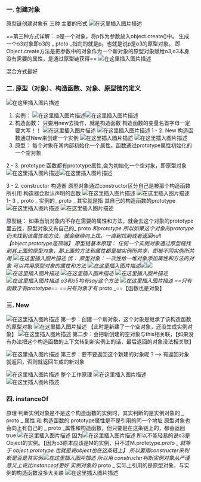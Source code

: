 ﻿### 一. 创建对象
原型链创建对象有 三种  主要的形式
![在这里插入图片描述](https://img-blog.csdnimg.cn/2019051818382043.png?x-oss-process=image/watermark,type_ZmFuZ3poZW5naGVpdGk,shadow_10,text_aHR0cHM6Ly9ibG9nLmNzZG4ubmV0L0FkYV9sYWtl,size_16,color_FFFFFF,t_70)

==第三种方式详解：
p是一个对象，将p作为参数放入object.create()中。
生成一个o3对象即o3的 _ ptoto _指向的就是p。也就是说p是o3的原型对象。
即Object.create方法是把参数中的对象作为一个新对象的原型对象赋给o3,o3本身没有需要的属性，是通过原型链获得==
![在这里插入图片描述](https://img-blog.csdnimg.cn/201905181839098.png?x-oss-process=image/watermark,type_ZmFuZ3poZW5naGVpdGk,shadow_10,text_aHR0cHM6Ly9ibG9nLmNzZG4ubmV0L0FkYV9sYWtl,size_16,color_FFFFFF,t_70)


混合方式最好

### 二. 原型（对象）、构造函数、对象、原型链的定义
![在这里插入图片描述](https://img-blog.csdnimg.cn/20190518155642987.png?x-oss-process=image/watermark,type_ZmFuZ3poZW5naGVpdGk,shadow_10,text_aHR0cHM6Ly9ibG9nLmNzZG4ubmV0L0FkYV9sYWtl,size_16,color_FFFFFF,t_70)
1. 实例： ![在这里插入图片描述](https://img-blog.csdnimg.cn/20190518155857377.png)![在这里插入图片描述](https://img-blog.csdnimg.cn/20190518161439166.png)
2. 构造函数：
只要用new去操作，就是构造函数
构造函数的变量名首字母一定要大写！！
![在这里插入图片描述](https://img-blog.csdnimg.cn/20190518160047677.png)
![在这里插入图片描述](https://img-blog.csdnimg.cn/20190518161515223.png)
1 - 2. New 构造函数通过New来创建一个实例
![在这里插入图片描述](https://img-blog.csdnimg.cn/20190518160518480.png)
![在这里插入图片描述](https://img-blog.csdnimg.cn/20190518160408435.png)
3.  原型： 每个对象在其内部初始化一个属性。函数通过prototype属性初始化的一个空对象

2 - 3. prototype  函数都有prototype属性,会为初始化一个空对象，即原型对象
![在这里插入图片描述](https://img-blog.csdnimg.cn/20190518161018648.png?x-oss-process=image/watermark,type_ZmFuZ3poZW5naGVpdGk,shadow_10,text_aHR0cHM6Ly9ibG9nLmNzZG4ubmV0L0FkYV9sYWtl,size_16,color_FFFFFF,t_70)![在这里插入图片描述](https://img-blog.csdnimg.cn/20190518162208325.png)

3 - 2.  constructor 构造器   原型对象通过constructor区分自己是被那个构造函数所引用
构造器会默认声明的函数
![在这里插入图片描述](https://img-blog.csdnimg.cn/20190518161210311.png)
![在这里插入图片描述](https://img-blog.csdnimg.cn/20190518161806688.png)
1- 3  _ proto _
实例的_ proto _ 其实就是指 其自己的构造函数的prototype
![在这里插入图片描述](https://img-blog.csdnimg.cn/20190518162529746.png)
![在这里插入图片描述](https://img-blog.csdnimg.cn/20190518162713362.png) 

原型链：
如果当前对象内不存在需要的属性和方法，就会去这个对象的prototype里去找，原型对象又有自己的_ proto _和prototype.所以如果这个对象的prototype仍未找到该属性或方法，就会继续向上找。一直到找到或者返回null
【object.prototype是顶端】
原型链基本原理：
任何一个实例对象通过原型链找到其上面的原型对象，那上面的方法和属性都是被实例所共享，即被不同实例所共用
![在这里插入图片描述](https://img-blog.csdnimg.cn/20190518150217121.png)
优：
原型对象：一次性给一堆对象添加属性和方法的对象
可以共用原型对象的属性和方法
![在这里插入图片描述](https://img-blog.csdnimg.cn/20190518163356353.png)![](https://img-blog.csdnimg.cn/20190518163518982.png)![](https://img-blog.csdnimg.cn/20190518163731861.png)
![在这里插入图片描述](https://img-blog.csdnimg.cn/20190518163824221.png)
![在这里插入图片描述](https://img-blog.csdnimg.cn/20190518164017234.png)
![在这里插入图片描述](https://img-blog.csdnimg.cn/20190518164303932.png)![在这里插入图片描述](https://img-blog.csdnimg.cn/20190518164317287.png)
o3和o5均有say这个方法
![在这里插入图片描述](https://img-blog.csdnimg.cn/20190518164358420.png)
==只有函数才有prototype==
==只有对象才有_ proto _==【函数也是对象】
### 三. New 
![在这里插入图片描述](https://img-blog.csdnimg.cn/20190518190522264.png?x-oss-process=image/watermark,type_ZmFuZ3poZW5naGVpdGk,shadow_10,text_aHR0cHM6Ly9ibG9nLmNzZG4ubmV0L0FkYV9sYWtl,size_16,color_FFFFFF,t_70)
第一步：创建一个新对象，这个对象是继承了该构造函数的原型对象
![在这里插入图片描述](https://img-blog.csdnimg.cn/20190518190550865.png)
【此时是新建了一个空对象，还没生成实例对象】
![在这里插入图片描述](https://img-blog.csdnimg.cn/20190518191040726.png?x-oss-process=image/watermark,type_ZmFuZ3poZW5naGVpdGk,shadow_10,text_aHR0cHM6Ly9ibG9nLmNzZG4ubmV0L0FkYV9sYWtl,size_16,color_FFFFFF,t_70)
第二步：会把新创建的空对象与this相关联，【如果没有办法把这个构造函数的上下文转到新实例上的话，最后返回的对象没法相关联】

![在这里插入图片描述](https://img-blog.csdnimg.cn/20190518191249849.png)
第三步：要不要返回这个新建的对象呢？--> 有返回对象就返回，否则就返回生成的新对象

![在这里插入图片描述](https://img-blog.csdnimg.cn/2019051819131727.png)
整个工作原理
![在这里插入图片描述](https://img-blog.csdnimg.cn/20190518194340854.png?x-oss-process=image/watermark,type_ZmFuZ3poZW5naGVpdGk,shadow_10,text_aHR0cHM6Ly9ibG9nLmNzZG4ubmV0L0FkYV9sYWtl,size_16,color_FFFFFF,t_70)
![在这里插入图片描述](https://img-blog.csdnimg.cn/2019051819591035.png?x-oss-process=image/watermark,type_ZmFuZ3poZW5naGVpdGk,shadow_10,text_aHR0cHM6Ly9ibG9nLmNzZG4ubmV0L0FkYV9sYWtl,size_16,color_FFFFFF,t_70)
### 四. instanceOf
原理
判断实例对象是不是这个构造函数的实例时，其实判断的是实例对象的 _ proto _ 属性 和 构造函数的 prototype属性是不是引用的同一个地址
原型对象也会向上有自己的 _ proto _属性和构造函数，但只要是在这条链上的，都会返回true
![在这里插入图片描述](https://img-blog.csdnimg.cn/20190518165600941.png)
因为![在这里插入图片描述](https://img-blog.csdnimg.cn/20190518165710466.png)
所以不能轻易的说o3是Object的实例。【因为o3原本应该是M的实例，只不过M.prototype._proto _ 就等于 object.prototype.也就是说object也在这条链上】
所以要用constructer来判断是否是其实例![在这里插入图片描述](https://img-blog.csdnimg.cn/20190518170104786.png)
所以用 constructer判断实例对象从严谨意义上说比instanceof更好
实例对象的_ proto _ 实际上引用的是原型对象，与实例的构造函数没多大关联
![在这里插入图片描述](https://img-blog.csdnimg.cn/20190518164824107.png?x-oss-process=image/watermark,type_ZmFuZ3poZW5naGVpdGk,shadow_10,text_aHR0cHM6Ly9ibG9nLmNzZG4ubmV0L0FkYV9sYWtl,size_16,color_FFFFFF,t_70)


